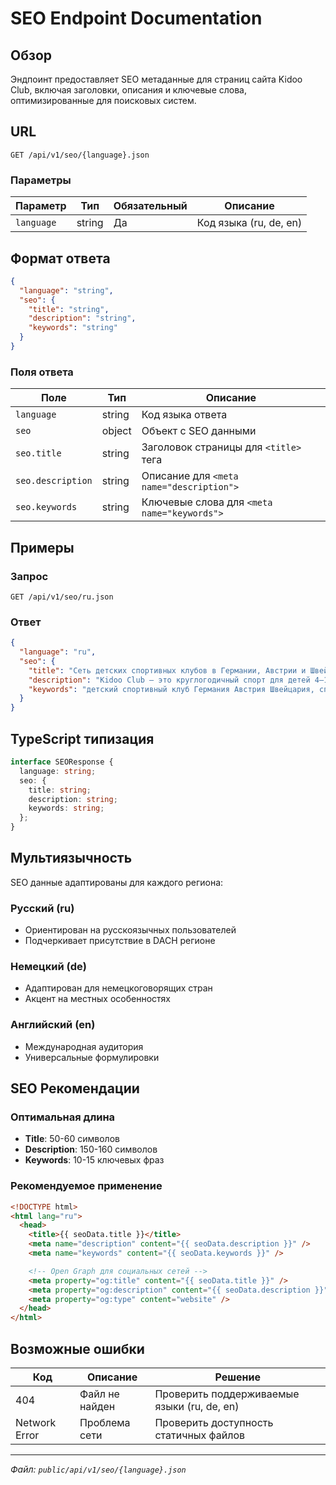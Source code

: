 # SEO Endpoint Documentation

## Обзор

Эндпоинт предоставляет SEO метаданные для страниц сайта Kidoo Club, включая заголовки, описания и ключевые слова, оптимизированные для поисковых систем.

## URL

```
GET /api/v1/seo/{language}.json
```

### Параметры

| Параметр   | Тип    | Обязательный | Описание               |
| ---------- | ------ | ------------ | ---------------------- |
| `language` | string | Да           | Код языка (ru, de, en) |

## Формат ответа

```json
{
  "language": "string",
  "seo": {
    "title": "string",
    "description": "string",
    "keywords": "string"
  }
}
```

### Поля ответа

| Поле              | Тип    | Описание                                    |
| ----------------- | ------ | ------------------------------------------- |
| `language`        | string | Код языка ответа                            |
| `seo`             | object | Объект с SEO данными                        |
| `seo.title`       | string | Заголовок страницы для `<title>` тега       |
| `seo.description` | string | Описание для `<meta name="description">`    |
| `seo.keywords`    | string | Ключевые слова для `<meta name="keywords">` |

## Примеры

### Запрос

```http
GET /api/v1/seo/ru.json
```

### Ответ

```json
{
  "language": "ru",
  "seo": {
    "title": "Сеть детских спортивных клубов в Германии, Австрии и Швейцарии | Kidoo Club",
    "description": "Kidoo Club — это круглогодичный спорт для детей 4–14 лет. Футбол, плавание, лыжи, скалолазание, рафтинг и десятки других активностей. Один абонемент — сотни возможностей в Германии, Австрии и Швейцарии.",
    "keywords": "детский спортивный клуб Германия Австрия Швейцария, спорт для детей, секции для детей, детский фитнес, детский футбол, детские лыжи, активный отдых для детей, клуб для детей DACH"
  }
}
```

## TypeScript типизация

```typescript
interface SEOResponse {
  language: string;
  seo: {
    title: string;
    description: string;
    keywords: string;
  };
}
```

## Мультиязычность

SEO данные адаптированы для каждого региона:

### Русский (ru)

- Ориентирован на русскоязычных пользователей
- Подчеркивает присутствие в DACH регионе

### Немецкий (de)

- Адаптирован для немецкоговорящих стран
- Акцент на местных особенностях

### Английский (en)

- Международная аудитория
- Универсальные формулировки

## SEO Рекомендации

### Оптимальная длина

- **Title**: 50-60 символов
- **Description**: 150-160 символов
- **Keywords**: 10-15 ключевых фраз

### Рекомендуемое применение

```html
<!DOCTYPE html>
<html lang="ru">
  <head>
    <title>{{ seoData.title }}</title>
    <meta name="description" content="{{ seoData.description }}" />
    <meta name="keywords" content="{{ seoData.keywords }}" />

    <!-- Open Graph для социальных сетей -->
    <meta property="og:title" content="{{ seoData.title }}" />
    <meta property="og:description" content="{{ seoData.description }}" />
    <meta property="og:type" content="website" />
  </head>
</html>
```

## Возможные ошибки

| Код           | Описание       | Решение                                     |
| ------------- | -------------- | ------------------------------------------- |
| 404           | Файл не найден | Проверить поддерживаемые языки (ru, de, en) |
| Network Error | Проблема сети  | Проверить доступность статичных файлов      |

---

_Файл: `public/api/v1/seo/{language}.json`_
